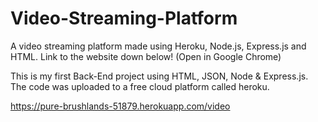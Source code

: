 # Video-Streaming-Platform
A video streaming platform made using Heroku, Node.js, Express.js and HTML. Link to the website down below! (Open in Google Chrome)

This is my first Back-End project using HTML, JSON, Node & Express.js. The code was uploaded to a free cloud platform called heroku.

 https://pure-brushlands-51879.herokuapp.com/video
